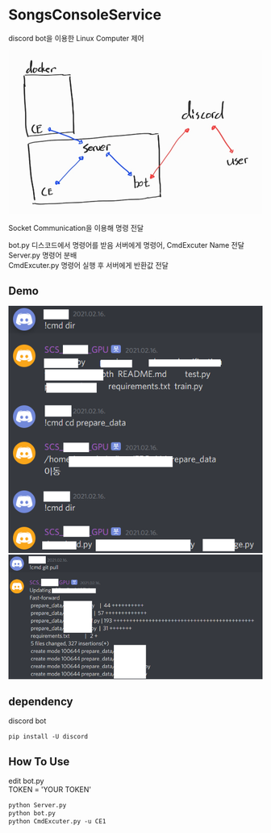 # SongsConsoleService

discord bot을 이용한 Linux Computer 제어  

![Architecture](imgs/Architecture.jpg)  

Socket Communication을 이용해 명령 전달  


bot.py 디스코드에서 명령어를 받음 서버에게 명령어, CmdExcuter Name 전달  
Server.py 명령어 분배  
CmdExcuter.py 명령어 실행 후 서버에게 반환값 전달  

## Demo
![Demo](imgs/Demo1.png)  
![Demo](imgs/Demo2.png)  


## dependency
discord bot
```
pip install -U discord
```


## How To Use

edit bot.py  
TOKEN = 'YOUR TOKEN'  

```
python Server.py
python bot.py
python CmdExcuter.py -u CE1
```